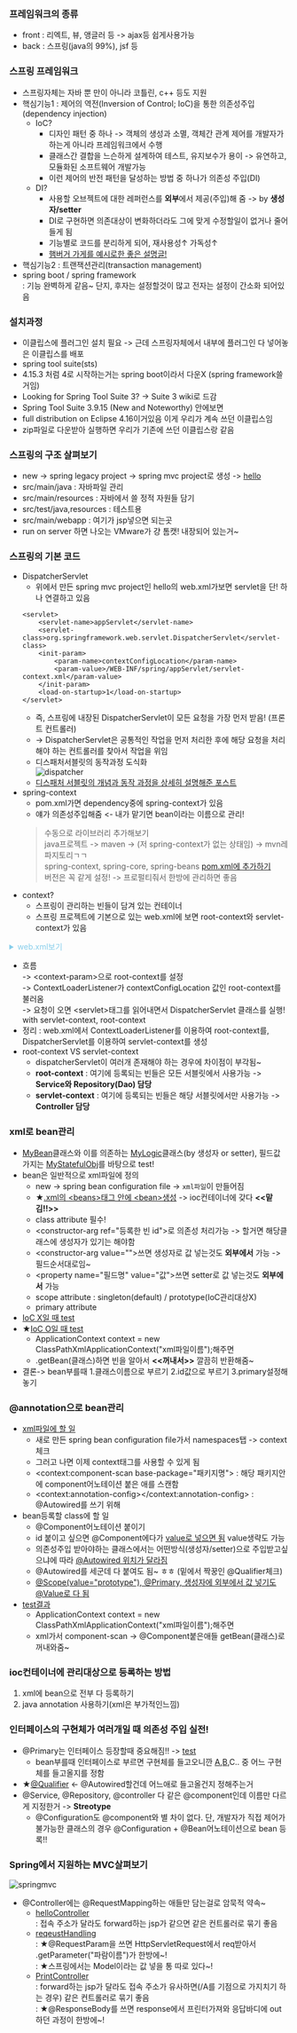 ### 프레임워크의 종류
- front : 리엑트, 뷰, 앵글러 등 -> ajax등 쉽게사용가능
- back : 스프링(java의 99%), jsf 등  

### 스프링 프레임워크
- 스프링자체는 자바 뿐 만이 아니라 코틀린, c++ 등도 지원
- 핵심기능1 : 제어의 역전(Inversion of Control; IoC)을 통한 의존성주입(dependency injection)  
  - IoC?  
    - 디자인 패턴 중 하나 -> 객체의 생성과 소멸, 객체간 관계 제어를 개발자가 하는게 아니라 프레임워크에서 수행
    - 클래스간 결합을 느슨하게 설계하여 테스트, 유지보수가 용이 -> 유연하고, 모듈화된 소프트웨어 개발가능
    - 이런 제어의 반전 패턴을 달성하는 방법 중 하나가 의존성 주입(DI)
  - DI?
    - 사용할 오브젝트에 대한 레퍼런스를 **외부**에서 제공(주입)해 줌 -> by **생성자/setter**
	- DI로 구현하면 의존대상이 변화하더라도 그에 맞게 수정할일이 없거나 줄어들게 됨
	- 기능별로 코드를 분리하게 되어, 재사용성↑ 가독성↑  
	- [햄버거 가게를 예시로한 좋은 설명글!](https://tecoble.techcourse.co.kr/post/2021-04-27-dependency-injection/)
- 핵심기능2 : 트랜잭션관리(transaction management) 
- spring boot / spring framework  
  : 기능 완벽하게 같음~ 단지, 후자는 설정할것이 많고 전자는 설정이 간소화 되어있음
  
### 설치과정
- 이클립스에 플러그인 설치 필요 -> 근데 스프링자체에서 내부에 플러그인 다 넣어놓은 이클립스를 배포
- spring tool suite(sts)
- 4.15.3 처럼 4로 시작하는거는 spring boot이라서 다운X (spring framework쓸거임)
- Looking for Spring Tool Suite 3? -> Suite 3 wiki로 드감
- Spring Tool Suite 3.9.15 (New and Noteworthy) 안에보면
- full distribution on Eclipse 4.16이거있음 이게 우리가 계속 쓰던 이클립스임
- zip파일로 다운받아 실행하면 우리가 기존에 쓰던 이클립스랑 같음
  
### 스프링의 구조 살펴보기
- new -> spring legacy project -> spring mvc project로 생성 -> [hello](../220901_hello/)
- src/main/java : 자바파일 관리
- src/main/resources : 자바에서 쓸 정적 자원들 담기
- src/test/java,resources : 테스트용
- src/main/webapp : 여기가 jsp넣으면 되는곳
- run on server 하면 나오는 VMware가 걍 톰캣! 내장되어 있는거~

### 스프링의 기본 코드
- DispatcherServlet
  - 위에서 만든 spring mvc project인 hello의 web.xml가보면 servlet을 단! 하나 연결하고 있음
  ```  
  <servlet>
	  <servlet-name>appServlet</servlet-name>
	  <servlet-class>org.springframework.web.servlet.DispatcherServlet</servlet-class>
	  <init-param>
		  <param-name>contextConfigLocation</param-name>
		  <param-value>/WEB-INF/spring/appServlet/servlet-context.xml</param-value>
	  </init-param>
	  <load-on-startup>1</load-on-startup>
  </servlet>
  ```  
  - 즉, 스프링에 내장된 DispatcherServlet이 모든 요청을 가장 먼저 받음! (프론트 컨트롤러)  
  - -> DispatcherServlet은  공통적인 작업을 먼저 처리한 후에 해당 요청을 처리해야 하는 컨트롤러를 찾아서 작업을 위임  
  - 디스패처서블릿의 동작과정 도식화  
    ![dispatcher](./img/dispatcher.PNG)
  - [디스패처 서블릿의 개념과 동작 과정을 상세히 설명해준 포스트](https://mangkyu.tistory.com/18)  
- spring-context
  - pom.xml가면 dependency중에 spring-context가 있음  
  - 얘가 의존성주입해줌 <- 내가 맡기면 bean이라는 이름으로 관리!  
  > 수동으로 라이브러리 추가해보기  
  > java프로젝트 -> maven -> (저 spring-context가 없는 상태임) -> mvn레파지토리ㄱㄱ  
  > spring-context, spring-core, spring-beans [pom.xml에 추가하기](../220901_ioc/pom.xml)  
  > 버전은 꼭 같게 설정! -> 프로펄티줘서 한방에 관리하면 좋음 
- context?
  - 스프링이 관리하는 빈들이 담겨 있는 컨테이너
  - 스프링 프로젝트에 기본으로 있는 web.xml에 보면 root-context와 servlet-context가 있음  

<details><summary style="color:skyblue">web.xml보기</summary>
<p>
  
```html
<context-param>
	<param-name>contextConfigLocation</param-name>
	<param-value>/WEB-INF/spring/root-context.xml</param-value>
</context-param>
	
<listener>
	<listener-class>org.springframework.web.context.ContextLoaderListener</listener-class>
</listener>

<servlet>
	<servlet-name>appServlet</servlet-name>
	<servlet-class>org.springframework.web.servlet.DispatcherServlet</servlet-class>
	<init-param>
		<param-name>contextConfigLocation</param-name>
		<param-value>/WEB-INF/spring/appServlet/servlet-context.xml</param-value>
	</init-param>
	<load-on-startup>1</load-on-startup>
</servlet>
		
<servlet-mapping>
	<servlet-name>appServlet</servlet-name>
	<url-pattern>/</url-pattern>
</servlet-mapping>
```  
  
</p>  
</details>  

  - 흐름  
  -> \<context-param\>으로 root-context를 설정  
  -> ContextLoaderListener가 contextConfigLocation 값인 root-context를 불러옴  
  -> 요청이 오면 \<servlet\>태그를 읽어내면서 DispatcherServlet 클래스를 실행! with servlet-context, root-context  
  - 정리
  : web.xml에서 ContextLoaderListener를 이용하여 root-context를,  
  DispatcherServlet를 이용하여 servlet-context를 생성
  - root-context VS servlet-context
    - dispatcherServlet이 여러개 존재해야 하는 경우에 차이점이 부각됨~
    - **root-context** : 여기에 등록되는 빈들은 모든 서블릿에서 사용가능 -> **Service와 Repository(Dao) 담당** 
    - **servlet-context** : 여기에 등록되는 빈들은 해당 서블릿에서만 사용가능 -> **Controller 담당**

### xml로 bean관리
- [MyBean](../220901_ioc/src/mybeans/MyBean.java)클래스와 이를 의존하는 [MyLogic](../220901_ioc/src/mybeans/MyLogic.java)클래스(by 생성자 or setter), 필드값 가지는 [MyStatefulObj](../220901_ioc/src/mybeans/MyStatefulObj.java)를 바탕으로 test!  
- bean은 일반적으로 xml파일에 정의
  - new -> spring bean configuration file -> `xml파일`이 만들어짐 
  - ★[.xml의 \<beans\>태그 안에 \<bean\>생성](../220901_ioc/src/myconfig.xml) -> ioc컨테이너에 갖다 **<<맡김!!>>**
  - class attribute 필수!
  - \<constructor-arg ref="등록한 빈 id"\>로 의존성 처리가능 -> 할거면 해당클래스에 생성자가 있기는 해야함 
  - \<constructor-arg value=""\>쓰면 생성자로 값 넣는것도 **외부에서** 가능 -> 필드순서대로임~
  - \<property name="필드명" value="값"\>쓰면 setter로 값 넣는것도 **외부에서** 가능 
  - scope attribute : singleton(default) / prototype(IoC관리대상X)
  - primary attribute
- [IoC X일 때 test](../220901_ioc/src/Main.java)
- ★[IoC O일 때 test](../220901_ioc/src/IOC_Test.java)
  - ApplicationContext context = new ClassPathXmlApplicationContext("xml파일이름");해주면
  - .getBean(클래스)하면 빈을 알아서 **<<꺼내서>>** 깔끔히 반환해줌~
- 결론-> bean부를때 1.클래스이름으로 부르기 2.id값으로 부르기 3.primary설정해놓기

### @annotation으로 bean관리
- [xml파일에 할 일](../220901_iocAnno/src/myconfig.xml)
  - 새로 만든 spring bean configuration file가서 namespaces탭 -> context체크
  - 그러고 나면 이제 context태그를 사용할 수 있게 됨
  - \<context:component-scan base-package="패키지명"\> : 해당 패키지안에 component어노테이션 붙은 애를 스캔함
  - \<context:annotation-config></context:annotation-config\> : @Autowired를 쓰기 위해
- bean등록할 class에 할 일 
  - @Component어노테이션 붙이기
  - id 붙이고 싶으면 @Component에다가 [value로 넣으면 됨](../220901_iocAnno/src/mybeans/FirstComponent.java) value생략도 가능
  - 의존성주입 받아야하는 클래스에서는 어떤방식(생성자/setter)으로 주입받고싶으냐에 따라 [@Autowired 위치가 달라짐](../220901_iocAnno/src/mybeans/SecondComponent.java)
  - @Autowired를 세군데 다 붙여도 됨~ ㅎㅎ (밑에서 짝꿍인 @Qualifier체크)
  - [@Scope(value="prototype"), @Primary, 생성자에 외부에서 값 넣기도 @Value로 다 됨](../220901_iocAnno/src/mybeans/ThirdComponent.java)
- [test결과](../220901_iocAnno/src/TestComponent.java)
  - ApplicationContext context = new ClassPathXmlApplicationContext("xml파일이름");해주면
  - xml가서 component-scan -> @Component붙은애들 getBean(클래스)로 꺼내와줌~
  
### ioc컨테이너에 관리대상으로 등록하는 방법 
1. xml에 bean으로 전부 다 등록하기  
2. java annotation 사용하기(xml은 부가적인느낌)

### 인터페이스의 구현체가 여러개일 때 의존성 주입 실전!
- @Primary는 인터페이스 등장할때 중요해짐!! -> [test](../220901_javaConfig/src/kr/co/greenart/Test.java)
  - bean부를때 인터페이스로 부르면 구현체를 들고오니깐 [A](../220901_javaConfig/src/kr/co/greenart/MyListRepository.java),[B](../220901_javaConfig/src/kr/co/greenart/MySetRepository.java),C.. 중 어느 구현체를 들고올지를 정함
- ★[@Qualifier](../220901_javaConfig/src/kr/co/greenart/MyService.java ) <- @Autowired할건데 어느애로 들고올건지 정해주는거
- @Service, @Repository, @controller 다 같은 @component인데 이름만 다르게 지정한거 -> **Streotype** 
  - @Configuration도 @component와 별 차이 없다. 단, 개발자가 직접 제어가 불가능한 클래스의 경우 @Configuration + @Bean어노테이션으로 bean 등록!!

### Spring에서 지원하는 MVC살펴보기
![springmvc](./img/springmvc.png)
- @Controller에는 @RequestMapping하는 애들만 담는걸로 암묵적 약속~
  - [helloController](../220901_hello/src/main/java/kr/co/greenart/HelloController.java)  
  : 접속 주소가 달라도 forward하는 jsp가 같으면 같은 컨트롤러로 묶기 좋음
  - [reqeustHandling](../220901_hello/src/main/java/kr/co/greenart/RequestHandling.java)  
  : ★@RequestParam을 쓰면 HttpServletRequest에서 req받아서 .getParameter("파람이름")가 한방에~!  
  : ★스프링에서는 Model이라는 값 넣을 통 따로 있다~!
  - [PrintController](../220901_hello/src/main/java/kr/co/greenart/PrintController.java)  
  : forward하는 jsp가 달라도 접속 주소가 유사하면(/A를 기점으로 가지치기 하는 경우) 같은 컨트롤러로 묶기 좋음  
  : ★@ResponseBody를 쓰면 response에서 프린터가져와 응답바디에 out하던 과정이 한방에~!

